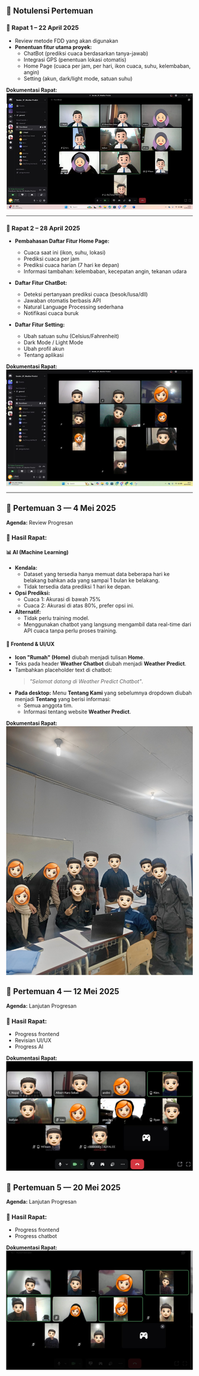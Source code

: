 ## 📝 Notulensi Pertemuan

### 📅 Rapat 1 – 22 April 2025
- Review metode FDD yang akan digunakan
- **Penentuan fitur utama proyek:**
  - ChatBot (prediksi cuaca berdasarkan tanya-jawab)
  - Integrasi GPS (penentuan lokasi otomatis)
  - Home Page (cuaca per jam, per hari, ikon cuaca, suhu, kelembaban, angin)
  - Setting (akun, dark/light mode, satuan suhu)

**Dokumentasi Rapat:**  
![Rapat 1 – 22 April](Pertemuan%201.jpg)

---

### 📅 Rapat 2 – 28 April 2025
- **Pembahasan Daftar Fitur Home Page:**
  - Cuaca saat ini (ikon, suhu, lokasi)
  - Prediksi cuaca per jam
  - Prediksi cuaca harian (7 hari ke depan)
  - Informasi tambahan: kelembaban, kecepatan angin, tekanan udara

- **Daftar Fitur ChatBot:**
  - Deteksi pertanyaan prediksi cuaca (besok/lusa/dll)
  - Jawaban otomatis berbasis API
  - Natural Language Processing sederhana
  - Notifikasi cuaca buruk

- **Daftar Fitur Setting:**
  - Ubah satuan suhu (Celsius/Fahrenheit)
  - Dark Mode / Light Mode
  - Ubah profil akun
  - Tentang aplikasi

**Dokumentasi Rapat:**  
![Rapat 2 – 28 April](Pertemuan%202.jpg)

---

## 📅 Pertemuan 3 — 4 Mei 2025
**Agenda:** Review Progresan
### 📌 Hasil Rapat:
#### 📊 AI (Machine Learning)
- **Kendala:**
  - Dataset yang tersedia hanya memuat data beberapa hari ke belakang bahkan ada yang sampai 1 bulan ke belakang.
  - Tidak tersedia data prediksi 1 hari ke depan.
- **Opsi Prediksi:**
  - Cuaca 1: Akurasi di bawah 75%
  - Cuaca 2: Akurasi di atas 80%, prefer opsi ini.
- **Alternatif:**
  - Tidak perlu training model.
  - Menggunakan chatbot yang langsung mengambil data real-time dari API cuaca tanpa perlu proses training.

#### 🎨 Frontend & UI/UX

- **Icon "Rumah" (Home)** diubah menjadi tulisan **Home**.
- Teks pada header **Weather Chatbot** diubah menjadi **Weather Predict**.
- Tambahkan placeholder text di chatbot:
  > *"Selamat datang di Weather Predict Chatbot"*.
- **Pada desktop:**
  Menu **Tentang Kami** yang sebelumnya dropdown diubah menjadi **Tentang** yang berisi informasi:
  - Semua anggota tim.
  - Informasi tentang website **Weather Predict**.

**Dokumentasi Rapat:**  
![Rapat 3 – 4 Mei](Pertemuan%203.jpg)

## 📅 Pertemuan 4 — 12 Mei 2025
**Agenda:** Lanjutan Progresan
### 📌 Hasil Rapat:
- Progress frontend 
- Revisian UI/UX
- Progress AI 

**Dokumentasi Rapat:**  
![Rapat 4 – 12 Mei](Pertemuan%204.jpg)

## 📅 Pertemuan 5 — 20 Mei 2025
**Agenda:** Lanjutan Progresan
### 📌 Hasil Rapat:
- Progress frontend 
- Progress chatbot

**Dokumentasi Rapat:**  
![Rapat 5 – 20 Mei](Pertemuan%205.jpg)
